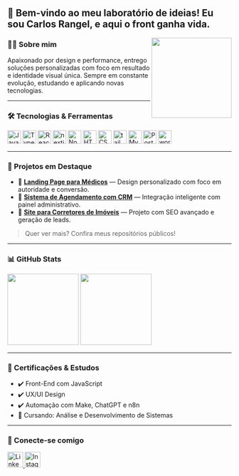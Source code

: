<h2 align="left">🚀 Bem-vindo ao meu laboratório de ideias! Eu sou Carlos Rangel, e aqui o front ganha vida.</h2>

<img align="right" height="180" src="https://media3.giphy.com/media/v1.Y2lkPTc5MGI3NjExOHlkc2psN2J6dDh5aGFncHU5cWNhZmIwZTVrdnIyMjlrMngxenQ2MCZlcD12MV9pbnRlcm5hbF9naWZfYnlfaWQmY3Q9Zw/TFPdmm3rdzeZ0kP3zG/giphy.gif" />

### 👨‍💻 Sobre mim

Apaixonado por design e performance, entrego soluções personalizadas com foco em resultado e identidade visual única.
Sempre em constante evolução, estudando e aplicando novas tecnologias.

---

### 🛠️ Tecnologias & Ferramentas

<div align="left">
  <img src="https://cdn.jsdelivr.net/gh/devicons/devicon/icons/javascript/javascript-original.svg" height="30" alt="JavaScript"/>
  <img src="https://cdn.jsdelivr.net/gh/devicons/devicon/icons/typescript/typescript-original.svg" height="30" alt="TypeScript"/>
  <img src="https://cdn.jsdelivr.net/gh/devicons/devicon/icons/react/react-original.svg" height="30" alt="React"/>
  <img src="https://cdn.jsdelivr.net/gh/devicons/devicon/icons/nextjs/nextjs-original.svg" height="30" alt="nextjs logo"  />
  <img src="https://cdn.jsdelivr.net/gh/devicons/devicon/icons/nodejs/nodejs-original.svg" height="30" alt="Node.js"/>
  <img src="https://cdn.jsdelivr.net/gh/devicons/devicon/icons/html5/html5-original.svg" height="30" alt="HTML5"/>
  <img src="https://cdn.jsdelivr.net/gh/devicons/devicon/icons/css3/css3-original.svg" height="30" alt="CSS3"/>
  <img src="https://cdn.jsdelivr.net/gh/devicons/devicon/icons/tailwindcss/tailwindcss-original-wordmark.svg" height="30" alt="tailwindcss logo"  />
    <img src="https://cdn.jsdelivr.net/gh/devicons/devicon/icons/mysql/mysql-original.svg" height="30" alt="MySQL"/>
  <img src="https://cdn.jsdelivr.net/gh/devicons/devicon/icons/postgresql/postgresql-original.svg" height="30" alt="PostgreSQL"/>
 <img src="https://cdn.jsdelivr.net/gh/devicons/devicon/icons/wordpress/wordpress-original.svg" height="30" alt="wordpress logo"  />
</div>

---

### 🌟 Projetos em Destaque

- 🔗 [**Landing Page para Médicos**](https://seusite.com/medicos) — Design personalizado com foco em autoridade e conversão.
- 🔗 [**Sistema de Agendamento com CRM**](https://seusite.com/agendamentos) — Integração inteligente com painel administrativo.
- 🔗 [**Site para Corretores de Imóveis**](https://seusite.com/corretores) — Projeto com SEO avançado e geração de leads.

> Quer ver mais? Confira meus repositórios públicos!

---

### 📊 GitHub Stats

<div align="left">
  <img src="https://github-readme-stats.vercel.app/api?username=CarlosRangel-Dev&show_icons=true&theme=tokyonight" height="160" />
  <img src="https://github-readme-stats.vercel.app/api/top-langs/?username=CarlosRangel-Dev&layout=compact&theme=tokyonight" height="160"/>
</div>

---

### 🧠 Certificações & Estudos

- ✔️ Front-End com JavaScript
- ✔️ UX/UI Design
- ✔️ Automação com Make, ChatGPT e n8n  
- 🧪 Cursando: Análise e Desenvolvimento de Sistemas

---

### 📱 Conecte-se comigo

<div align="left">
  <a href="https://www.linkedin.com/in/eu-carlosrangel/" target="_blank">
    <img src="https://img.shields.io/static/v1?message=LinkedIn&logo=linkedin&label=&color=0077B5&logoColor=white&labelColor=&style=for-the-badge" height="35" alt="LinkedIn"/>
  </a>
  <a href="https://www.instagram.com/carlosrangel.programador/" target="_blank">
    <img src="https://img.shields.io/static/v1?message=Instagram&logo=instagram&label=&color=E4405F&logoColor=white&labelColor=&style=for-the-badge" height="35" alt="Instagram"/>
  </a>
</div>
